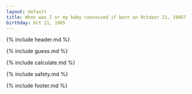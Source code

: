 ```yaml
---
layout: default
title: When was I or my baby conceived if born on October 21, 1905?
birthday: Oct 21, 1905
---
```


{% include header.md %}

{% include guess.md %}

{% include calculate.md %}

{% include safety.md %}

{% include footer.md %}



